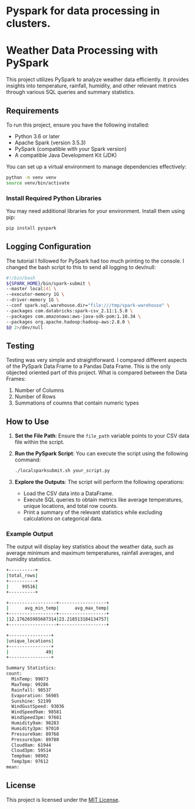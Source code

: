 # Pyspark for data processing in clusters.
# Weather Data Processing with PySpark

This project utilizes PySpark to analyze weather data efficiently. It provides insights into temperature, rainfall, humidity, and other relevant metrics through various SQL queries and summary statistics.

## Requirements

To run this project, ensure you have the following installed:

- Python 3.6 or later
- Apache Spark (version 3.5.3)
- PySpark (compatible with your Spark version)
- A compatible Java Development Kit (JDK)

You can set up a virtual environment to manage dependencies effectively:

```bash
python -m venv venv
source venv/bin/activate
```

### Install Required Python Libraries

You may need additional libraries for your environment. Install them using pip:

```bash
pip install pyspark
```

## Logging Configuration

The tutorial I followed for PySpark had too much printing to the console. I changed the bash script to this to send all logging to dev/null:

```bash
#!/bin/bash
${SPARK_HOME}/bin/spark-submit \
--master local[4] \
--executor-memory 1G \
--driver-memory 1G \
--conf spark.sql.warehouse.dir="file:///tmp/spark-warehouse" \
--packages com.databricks:spark-csv_2.11:1.5.0 \
--packages com.amazonaws:aws-java-sdk-pom:1.10.34 \
--packages org.apache.hadoop:hadoop-aws:2.8.0 \
$@ 2>/dev/null
```

## Testing

Testing was very simple and straightforward. I compared different aspects of the PySpark Data Frame to a Pandas Data Frame. This is the only objected oriented part of this project.
What is compared between the Data Frames:
  1. Number of Columns
  2. Number of Rows
  3. Summations of coumns that contain numeric types

## How to Use

1. **Set the File Path**: Ensure the `file_path` variable points to your CSV data file within the script.

2. **Run the PySpark Script**: You can execute the script using the following command:

   ```bash
   ./localsparksubmit.sh your_script.py
   ```

3. **Explore the Outputs**: The script will perform the following operations:
   - Load the CSV data into a DataFrame.
   - Execute SQL queries to obtain metrics like average temperatures, unique locations, and total row counts.
   - Print a summary of the relevant statistics while excluding calculations on categorical data.

### Example Output

The output will display key statistics about the weather data, such as average minimum and maximum temperatures, rainfall averages, and humidity statistics.

```bash
+----------+
|total_rows|
+----------+
|     99516|
+----------+

+------------------+------------------+
|      avg_min_temp|      avg_max_temp|
+------------------+------------------+
|12.176265985687314|23.218513184134757|
+------------------+------------------+

+----------------+
|unique_locations|
+----------------+
|              49|
+----------------+

Summary Statistics:
count:
  MinTemp: 99073
  MaxTemp: 99286
  Rainfall: 98537
  Evaporation: 56985
  Sunshine: 52199
  WindGustSpeed: 93036
  WindSpeed9am: 98581
  WindSpeed3pm: 97681
  Humidity9am: 98283
  Humidity3pm: 97010
  Pressure9am: 89768
  Pressure3pm: 89780
  Cloud9am: 61944
  Cloud3pm: 59514
  Temp9am: 98902
  Temp3pm: 97612
mean:
```

## License
This project is licensed under the [MIT License](LICENSE).
